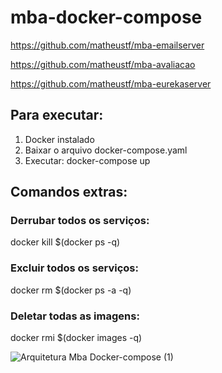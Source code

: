 # mba-docker-compose

https://github.com/matheustf/mba-emailserver

https://github.com/matheustf/mba-avaliacao

https://github.com/matheustf/mba-eurekaserver


## Para executar:

1. Docker instalado
2. Baixar o arquivo docker-compose.yaml
3. Executar: 
  docker-compose up
  
## Comandos extras:
 
### Derrubar todos os serviços:
docker kill $(docker ps -q)

### Excluir todos os serviços:
docker rm $(docker ps -a -q)

### Deletar todas as imagens:
docker rmi $(docker images -q)


![Arquitetura Mba Docker-compose (1)](https://user-images.githubusercontent.com/16195588/155224200-bdfd669b-b98c-4f8e-8ee7-ba1406fe7fb7.jpg)
